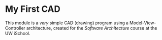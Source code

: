 # My First CAD

This module is a _very_ simple CAD (drawing) program using a Model-View-Controller architecture, created for the _Software Architecture_ course at the UW iSchool.
